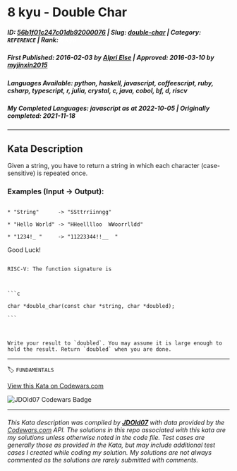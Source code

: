 # 8 kyu - Double Char

##### **ID**: [56b1f01c247c01db92000076](https://www.codewars.com/kata/56b1f01c247c01db92000076) | **Slug**: [double-char](https://www.codewars.com/kata/56b1f01c247c01db92000076) | **Category**: `REFERENCE` | **Rank**: <span style="color:white">8 kyu</span>

##### **First Published**: 2016-02-03 ***by*** [Alpri Else](https://www.codewars.com/users/Alpri%20Else) | **Approved**: 2016-03-10 ***by*** [myjinxin2015](https://www.codewars.com/users/myjinxin2015)

##### **Languages Available**: python, haskell, javascript, coffeescript, ruby, csharp, typescript, r, julia, crystal, c, java, cobol, bf, d, riscv

##### **My Completed Languages**: javascript ***as at*** 2022-10-05 | **Originally completed**: 2021-11-18

---

## Kata Description


Given a string, you have to return a string in which each character (case-sensitive) is repeated once.



### Examples (Input -> Output):

```

* "String"      -> "SSttrriinngg"

* "Hello World" -> "HHeelllloo  WWoorrlldd"

* "1234!_ "     -> "11223344!!__  "

```

Good Luck!



~~~if:riscv

RISC-V: The function signature is



```c

char *double_char(const char *string, char *doubled);

```



Write your result to `doubled`. You may assume it is large enough to hold the result. Return `doubled` when you are done.

~~~

---


🏷 `FUNDAMENTALS`


[View this Kata on Codewars.com](https://www.codewars.com/kata/56b1f01c247c01db92000076)

![](https://www.codewars.com/users/jdold07/badges/large "JDOld07 Codewars Badge")

---

###### *This Kata description was compiled by [**JDOld07**](https://tpstech.dev) with data provided by the [Codewars.com](https://www.codewars.com) API.  The solutions in this repo associated with this kata are my solutions unless otherwise noted in the code file.  Test cases are generally those as provided in the Kata, but may include additional test cases I created while coding my solution.  My solutions are not always commented as the solutions are rarely submitted with comments.*
